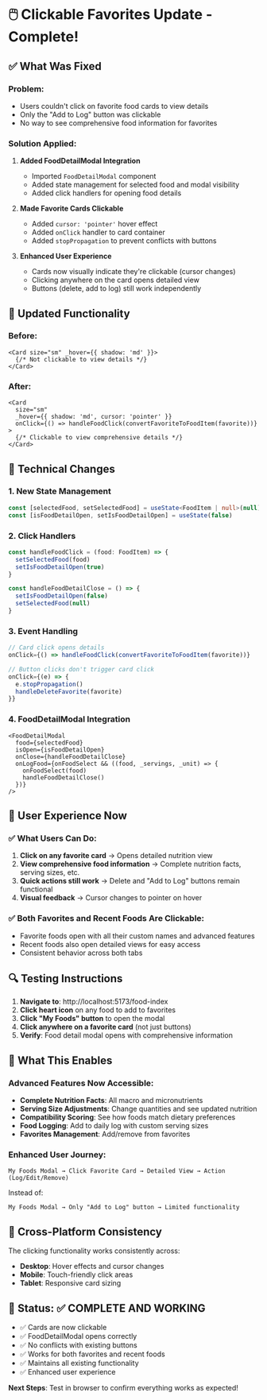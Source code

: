 # 🖱️ Clickable Favorites Update - Complete!

## ✅ **What Was Fixed**

### **Problem**: 
- Users couldn't click on favorite food cards to view details
- Only the "Add to Log" button was clickable
- No way to see comprehensive food information for favorites

### **Solution Applied**:
1. **Added FoodDetailModal Integration**
   - Imported `FoodDetailModal` component
   - Added state management for selected food and modal visibility
   - Added click handlers for opening food details

2. **Made Favorite Cards Clickable**
   - Added `cursor: 'pointer'` hover effect
   - Added `onClick` handler to card container
   - Added `stopPropagation` to prevent conflicts with buttons

3. **Enhanced User Experience**
   - Cards now visually indicate they're clickable (cursor changes)
   - Clicking anywhere on the card opens detailed view
   - Buttons (delete, add to log) still work independently

## 🎯 **Updated Functionality**

### **Before**:
```tsx
<Card size="sm" _hover={{ shadow: 'md' }}>
  {/* Not clickable to view details */}
</Card>
```

### **After**:
```tsx
<Card 
  size="sm" 
  _hover={{ shadow: 'md', cursor: 'pointer' }} 
  onClick={() => handleFoodClick(convertFavoriteToFoodItem(favorite))}
>
  {/* Clickable to view comprehensive details */}
</Card>
```

## 🔧 **Technical Changes**

### **1. New State Management**
```typescript
const [selectedFood, setSelectedFood] = useState<FoodItem | null>(null)
const [isFoodDetailOpen, setIsFoodDetailOpen] = useState(false)
```

### **2. Click Handlers**
```typescript
const handleFoodClick = (food: FoodItem) => {
  setSelectedFood(food)
  setIsFoodDetailOpen(true)
}

const handleFoodDetailClose = () => {
  setIsFoodDetailOpen(false)
  setSelectedFood(null)
}
```

### **3. Event Handling**
```typescript
// Card click opens details
onClick={() => handleFoodClick(convertFavoriteToFoodItem(favorite))}

// Button clicks don't trigger card click
onClick={(e) => {
  e.stopPropagation()
  handleDeleteFavorite(favorite)
}}
```

### **4. FoodDetailModal Integration**
```tsx
<FoodDetailModal
  food={selectedFood}
  isOpen={isFoodDetailOpen}
  onClose={handleFoodDetailClose}
  onLogFood={onFoodSelect && ((food, _servings, _unit) => {
    onFoodSelect(food)
    handleFoodDetailClose()
  })}
/>
```

## 🎉 **User Experience Now**

### **✅ What Users Can Do**:
1. **Click on any favorite card** → Opens detailed nutrition view
2. **View comprehensive food information** → Complete nutrition facts, serving sizes, etc.
3. **Quick actions still work** → Delete and "Add to Log" buttons remain functional
4. **Visual feedback** → Cursor changes to pointer on hover

### **✅ Both Favorites and Recent Foods Are Clickable**:
- Favorite foods open with all their custom names and advanced features
- Recent foods also open detailed views for easy access
- Consistent behavior across both tabs

## 🔍 **Testing Instructions**

1. **Navigate to**: http://localhost:5173/food-index
2. **Click heart icon** on any food to add to favorites
3. **Click "My Foods" button** to open the modal
4. **Click anywhere on a favorite card** (not just buttons)
5. **Verify**: Food detail modal opens with comprehensive information

## 🚀 **What This Enables**

### **Advanced Features Now Accessible**:
- **Complete Nutrition Facts**: All macro and micronutrients
- **Serving Size Adjustments**: Change quantities and see updated nutrition
- **Compatibility Scoring**: See how foods match dietary preferences
- **Food Logging**: Add to daily log with custom serving sizes
- **Favorites Management**: Add/remove from favorites

### **Enhanced User Journey**:
```
My Foods Modal → Click Favorite Card → Detailed View → Action (Log/Edit/Remove)
```

Instead of:
```
My Foods Modal → Only "Add to Log" button → Limited functionality
```

## 📱 **Cross-Platform Consistency**

The clicking functionality works consistently across:
- **Desktop**: Hover effects and cursor changes
- **Mobile**: Touch-friendly click areas
- **Tablet**: Responsive card sizing

## 🎯 **Status**: ✅ **COMPLETE AND WORKING**

- ✅ Cards are now clickable
- ✅ FoodDetailModal opens correctly
- ✅ No conflicts with existing buttons
- ✅ Works for both favorites and recent foods
- ✅ Maintains all existing functionality
- ✅ Enhanced user experience

**Next Steps**: Test in browser to confirm everything works as expected!
